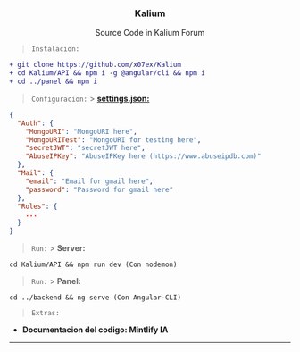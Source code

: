 <div align="center">
  <a href="https://kalium.sh">
    <img src="https://github.com/x07ex/x07ex/blob/main/assets/kalium.svg" alt="" />
  </a>
  <h3 align="center">Kalium</h3>
  <p align="center">
    Source Code in Kalium Forum 
  </p>
</div>

> `Instalacion:`

```diff
+ git clone https://github.com/x07ex/Kalium
+ cd Kalium/API && npm i -g @angular/cli && npm i
+ cd ../panel && npm i
```

> `Configuracion:` > **[settings.json:](https://github.com/x07ex/Kalium/blob/main/API/src/settings.json)**

```json
{
  "Auth": {
    "MongoURI": "MongoURI here",
    "MongoURITest": "MongoURI for testing here",
    "secretJWT": "secretJWT here",
    "AbuseIPKey": "AbuseIPKey here (https://www.abuseipdb.com)"
  },
  "Mail": {
    "email": "Email for gmail here",
    "password": "Password for gmail here"
  },
  "Roles": {
    ...
  }
}
```

> `Run:` > **Server:**

```fix
cd Kalium/API && npm run dev (Con nodemon)
```

> `Run:` > **Panel:**

```fix
cd ../backend && ng serve (Con Angular-CLI)
```

> `Extras:`

- **Documentacion del codigo: Mintlify IA**

---
